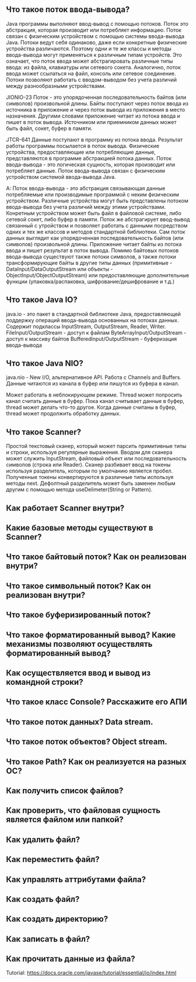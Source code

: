 Что такое поток ввода-вывода?
-----------------------------

Java программы выполняют ввод-вывод с помощью потоков. Поток это абстракция, которая производит или потребляет информацию. Поток связан с физическим устройством с помощью системы ввода-вывода Java. Потоки ведут себя одинаково, даже если конкретные физические устройства различаются. Поэтому одни и те же классы и методы ввода-вывода могут применяться к различным типам устройств. Это означает, что поток ввода может абстрагировать различные типы ввода: из файла, клавиатуры или сетевого сокета. Аналогично, поток ввода может ссылаться на файл, консоль или сетевое соединение. Потоки позволяют работать с вводом-выводом без учета различий между разнообразными устройствами.

JIONIO-23
Поток - это упорядоченная последовательность байтов (или символов) произвольной длины. 
Байты поступают через поток ввода из источника в приложение и через поток вывода из приложения в место назначения. Другими словами приложение читает из потока ввода и пишет в поток вывода. Источником или приемником данных может быть файл, сокет, буфер в памяти.

JTCR-641
Данные поступают в программу из потока ввода. Результат работы программы посылается в поток вывода. Физические устройства, предоставляющие или потребляющие данные, представляются в программе абстракцией потока данных. Поток ввода-вывода - это логическая сущность, которая производит или потребляет данные. Поток ввода-вывода связан с физическим устройством системой ввода-вывода Java.

A:
Поток ввода-вывода - это абстракция связывающая данные потребляемые или производимые программой с неким физическим устройством. Различные устройства могут быть представлены потоком ввода-вывода без учета различий между этими устройствами. Конретным устройством может быть файл в файловой системе, либо сетевой сокет, либо буфер в памяти. 
Поток же абстрагирует ввод-вывод связанный с утройством и позволяет работать с данными посредством одних и тех же классов и методов стандартной библиотеки.
Сам поток данных выглядит как упорядоченная последовательность байтов (или символов) произвольной длины. Приложение читает байты из потока ввода и пишет результат в поток вывода.
Помимо байтовых потоков ввода-вывода существуют также потоки символов, а также потоки трансформирующие байты в другие типы данных (примитивные - DataInput/DataOutputStream или объекты - ObjectInput/ObjectOutputStream) или предоставляющие дополнительные функции (упаковка/распаковка, шифрование/дешифрование и т.д.)


Что такое Java IO?
------------------
java.io - это пакет в стандартной библиотеке Java, предоставляющей поддержку операций ввода-вывода основанных на потоках данных.
Содержит подклассы InputStream, OutputStream, Reader, Writer. FileInput/OutputStream - доступ к файлам
ByteArrayInput/OutputStream - доступ к массиву байтов
BufferedInput/OutputStream - буферизация ввода-вывода


Что такое Java NIO?
-------------------
java.nio - New I/O, альтернативное API.
Работа с Channels and Buffers. Данные читаются из канала в буфер или пишутся из буфера в канал.

Может работать в неблокирующем режиме. Thread может попросить канал считать данные в буфер. Пока канал считывает данные в буфер, thread может делать что-то другое. Когда данные считаны в буфер, thread может продолжить обработку данных.



Что такое Scanner?
------------------
Простой текстовый сканер, который может парсить примитивные типы и строки, используя регулярные выражения. Вводом для сканера может служить InputStream, файловый объект или последовательность символов (строка или Reader).
Сканер разбивает ввод на токены используя разделитель, которым по умолчанию является пробел. Полученные токены конвертируются в различные типы используя методы next. Дефолтный разделитель может быть заменен любым другим с помощью метода useDelimeter(String or Pattern).


Как работает Scanner внутри?
----------------------------


Какие базовые методы существуют в Scanner?
------------------------------------------


Что такое байтовый поток? Как он реализован внутри?
---------------------------------------------------


Что такое символьный поток? Как он реализован внутри?
-----------------------------------------------------


Что такое буферизированный поток?
---------------------------------


Что такое форматированный вывод? Какие механизмы позволяют осуществлять форматированный вывод?
----------------------------------------------------------------------------------------------


Как осуществляется ввод и вывод из командной строки?
----------------------------------------------------


Что такое класс Console? Расскажите его АПИ
-------------------------------------------


Что такое поток данных? Data stream.
------------------------------------


Что такое поток объектов? Object stream.
----------------------------------------


Что такое Path? Как он реализуется на разных ОС?
------------------------------------------------


Как получить список файлов?
---------------------------


Как проверить, что файловая сущность является файлом или папкой?
----------------------------------------------------------------


Как удалить файл?
-----------------


Как переместить файл?
---------------------


Как управлять аттрибутами файла?
--------------------------------


Как создать файл?
-----------------


Как создать директорию?
-----------------------


Как записать в файл?
--------------------


Как прочитать данные из файла?
------------------------------


Tutorial: https://docs.oracle.com/javase/tutorial/essential/io/index.html
